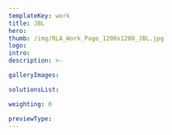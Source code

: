 ```yaml
---
templateKey: work
title: JBL
hero: 
thumb: /img/RLA_Work_Page_1200x1200_JBL.jpg
logo: 
intro: 
description: >-

galleryImages:

solutionsList:

weighting: 0

previewType:
---
```

